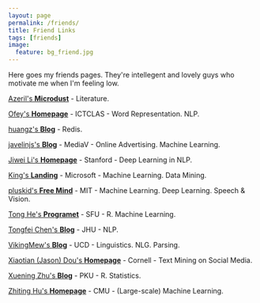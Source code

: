 ```yaml
---
layout: page
permalink: /friends/
title: Friend Links
tags: [friends]
image:
  feature: bg_friend.jpg
---
```



Here goes my friends pages. They're intellegent and lovely guys who motivate me when I'm feeling low.
      

[Azeril's **Microdust**](http://azeril.me/) - Literature.

[Ofey's **Homepage**](http://ofey.me/) - ICTCLAS - Word Representation. NLP.

[huangz's **Blog**](http://blog.huangz.me/index.html) - Redis.

[javelinjs's **Blog**](http://yzhi.me/) - MediaV - Online Advertising. Machine Learning. 

[Jiwei Li's **Homepage**](http://web.stanford.edu/~jiweil/) - Stanford - Deep Learning in NLP.

[King's **Landing**](http://kinslover.info/) - Microsoft - Machine Learning. Data Mining.

[pluskid's **Free Mind**](http://freemind.pluskid.org/) - MIT - Machine Learning. Deep Learning. Speech & Vision.

[Tong He's **Programet**](http://blog.programet.org/) - SFU - R. Machine Learning.

[Tongfei Chen's **Blog**](http://tongfei.me) - JHU - NLP.

[VikingMew's **Blog**](http://blog.vikingmew.me/) - UCD - Linguistics. NLG. Parsing.

[Xiaotian (Jason) Dou's **Homepage**](https://sites.google.com/site/douxiaotianjason/) - Cornell - Text Mining on Social Media. 

[Xuening Zhu's **Blog**](http://www.xueningzhu.com/) - PKU - R. Statistics.

[Zhiting Hu's **Homepage**](http://www.cs.cmu.edu/~zhitingh/) - CMU - (Large-scale) Machine Learning. 